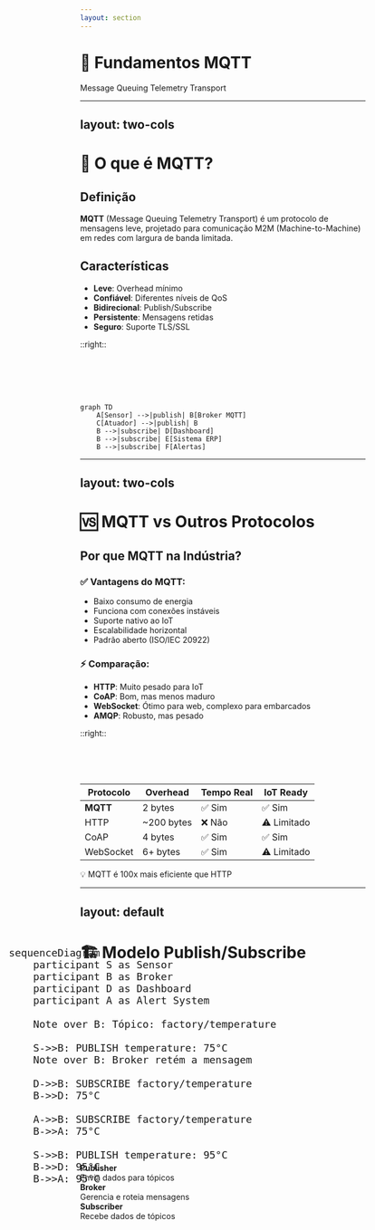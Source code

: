 ```yaml
---
layout: section
---
```


# 📡 Fundamentos MQTT

Message Queuing Telemetry Transport

---
layout: two-cols
---

# 🤔 O que é MQTT?



## Definição
**MQTT** (Message Queuing Telemetry Transport) é um protocolo de mensagens leve, projetado para comunicação M2M (Machine-to-Machine) em redes com largura de banda limitada.

## Características
- **Leve**: Overhead mínimo
- **Confiável**: Diferentes níveis de QoS
- **Bidirecional**: Publish/Subscribe
- **Persistente**: Mensagens retidas
- **Seguro**: Suporte TLS/SSL

::right::

<br><br><br><br>

```mermaid
graph TD
    A[Sensor] -->|publish| B[Broker MQTT]
    C[Atuador] -->|publish| B
    B -->|subscribe| D[Dashboard]
    B -->|subscribe| E[Sistema ERP]
    B -->|subscribe| F[Alertas]
```





---
layout: two-cols
---

# 🆚 MQTT vs Outros Protocolos

## Por que MQTT na Indústria?

<v-clicks>

### ✅ **Vantagens do MQTT:**
- Baixo consumo de energia
- Funciona com conexões instáveis
- Suporte nativo ao IoT
- Escalabilidade horizontal
- Padrão aberto (ISO/IEC 20922)

### ⚡ **Comparação:**
- **HTTP**: Muito pesado para IoT
- **CoAP**: Bom, mas menos maduro
- **WebSocket**: Ótimo para web, complexo para embarcados
- **AMQP**: Robusto, mas pesado

</v-clicks>

::right::

<br><br><br>

| Protocolo | Overhead | Tempo Real | IoT Ready |
|-----------|----------|------------|-----------|
| **MQTT**  | 2 bytes  | ✅ Sim     | ✅ Sim    |
| HTTP      | ~200 bytes | ❌ Não    | ⚠️ Limitado |
| CoAP      | 4 bytes  | ✅ Sim     | ✅ Sim    |
| WebSocket | 6+ bytes | ✅ Sim     | ⚠️ Limitado |


💡 MQTT é 100x mais eficiente que HTTP



---
layout: default
---

# 🏗️ Modelo Publish/Subscribe

<div class="flex justify-center mt-8">

<div style="transform: scale(1.5); margin: 2rem 0;">

```mermaid
sequenceDiagram
    participant S as Sensor
    participant B as Broker
    participant D as Dashboard
    participant A as Alert System
    
    Note over B: Tópico: factory/temperature
    
    S->>B: PUBLISH temperature: 75°C
    Note over B: Broker retém a mensagem
    
    D->>B: SUBSCRIBE factory/temperature
    B->>D: 75°C
    
    A->>B: SUBSCRIBE factory/temperature
    B->>A: 75°C
    
    S->>B: PUBLISH temperature: 95°C
    B->>D: 95°C 
    B->>A: 95°C 
```

</div>

</div>

<div class="mt-6 grid grid-cols-3 gap-4 text-sm">
<div class="p-3 bg-green-600 rounded">
<strong>Publisher</strong><br>
Envia dados para tópicos
</div>
<div class="p-3 bg-blue-600 rounded">
<strong>Broker</strong><br>
Gerencia e roteia mensagens
</div>
<div class="p-3 bg-purple-600 rounded">
<strong>Subscriber</strong><br>
Recebe dados de tópicos
</div>
</div>

